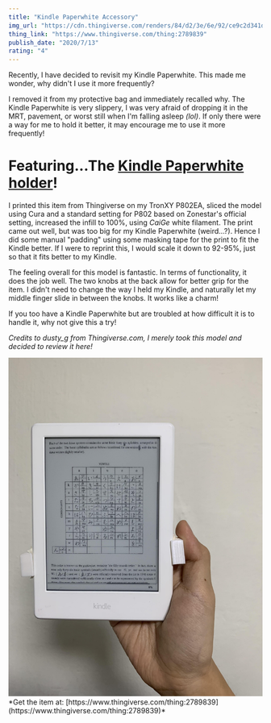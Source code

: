 ```yaml
---
title: "Kindle Paperwhite Accessory"
img_url: "https://cdn.thingiverse.com/renders/84/d2/3e/6e/92/ce9c2d341dcf5331ac506cf00401457b_preview_featured.jpg"
thing_link: "https://www.thingiverse.com/thing:2789839"
publish_date: "2020/7/13"
rating: "4"
---
```


Recently, I have decided to revisit my Kindle Paperwhite. This made me wonder, why didn't I use it more frequently?

I removed it from my protective bag and immediately recalled why. The Kindle Paperwhite is very slippery, I was very afraid of dropping it in the MRT, pavement, or worst still when I'm falling asleep _(lol)_. If only there were a way for me to hold it better, it may encourage me to use it more frequently!

# Featuring...The [Kindle Paperwhite holder](https://www.thingiverse.com/thing:2789839)!

I printed this item from Thingiverse on my TronXY P802EA, sliced the model using Cura and a standard setting for P802 based on Zonestar's official setting, increased the infill to 100%, using _CaiGe_ white filament. The print came out well, but was too big for my Kindle Paperwhite (weird...?). Hence I did some manual "padding" using some masking tape for the print to fit the Kindle better. If I were to reprint this, I would scale it down to 92-95%, just so that it fits better to my Kindle. 

The feeling overall for this model is fantastic. In terms of functionality, it does the job well. The two knobs at the back allow for better grip for the item. I didn't need to change the way I held my Kindle, and naturally let my middle finger slide in between the knobs. It works like a charm!

If you too have a Kindle Paperwhite but are troubled at how difficult it is to handle it, why not give this a try!

*Credits to dusty_g from Thingiverse.com, I merely took this model and decided to review it here!*

<img src="/images/kindleholder.jpg" />
*Get the item at: [https://www.thingiverse.com/thing:2789839](https://www.thingiverse.com/thing:2789839)*
